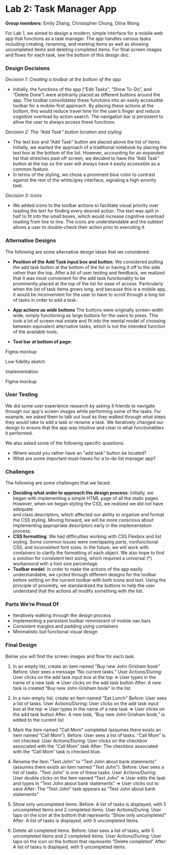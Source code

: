 # Lab 2: Task Manager App
**Group members:** Emily Zhang, Christopher Chung, Olina Wong

For Lab 1, we aimed to design a modern, simple interface for a mobile web app that functions as a task manager.
The app handles various tasks including creating, renaming, and marking items as well as showing uncompleted items and deleting completed items.
For final screen images and flows for each task, see the bottom of this design doc.

### Design Decisions
*Decision 1: Creating a toolbar at the bottom of the app*
- Initially, the functions of the app (“Edit Tasks”, “Show To-Do”, and “Delete Done”) were arbitrarily placed as different buttons around the app. The toolbar consolidates these functions into an easily accessible toolbar for a mobile-first approach. By placing these actions at the bottom, this would reduce travel time for the user’s finger and reduce cognitive overload by action search. The navigation bar is persistent to allow the user to always access these functions.

*Decision 2: The “Add Task” button location and styling*
- The text box and “Add Task” button are placed above the list of items. Initially, we wanted the approach of a traditional notebook by placing the text box at the bottom of the list. However, accounting for an expanded list that stretches past off screen, we decided to have the “Add Task” button at the top so the user will always have it easily accessible as a common feature.
- In terms of the styling, we chose a prominent blue color to contrast against the rest of the white/grey interface, signaling a high-priority task.

*Decision 3: Icons*
- We added icons to the toolbar actions to facilitate visual priority over reading the text for finding every desired action. The text was split in half to fit into the small boxes, which would increase cognitive overload reading from line to line. The icons are understandable and the subtext allows a user to double-check their action prior to executing it.

### Alternative Designs
The following are some alternative design ideas that we considered:
- **Position of the Add Task input box and button:**
  We considered putting the add task button at the bottom of the list or having it off to the side rather than the top. After a bit of user testing and feedback, we realized that it was most convenient for the add task functionality to be prominently placed at the top of the list for ease of access. Particularly when the list of task items grows long, and because this is a mobile app, it would be inconvenient for the user to have to scroll through a long list of tasks in order to add a task.
- **App actions as wide buttons**
  The buttons were originally screen-width wide, simply functioning as large buttons for the users to press. This took a lot of screen real estate and fit into the mental model of choosing between equivalent alternative tasks, which is not the intended function of the available tools.

- **Tool bar at bottom of page:**

Figma mockup

Low fidelity sketch

Implementation

Figma mockup

### User Testing
We did some user experience research by asking 4 friends to navigate through our app's screen images while performing some of the tasks. For example, we asked them to talk out loud as they walked through what steps they would take to add a task or rename a task. We iteratively changed our design to ensure that the app was intuitive and clear in what functionalities it performed.

We also asked some of the following specific questions:
- Where would you rather have an "add task" button be located?
- What are some important must-haves for a to-do list manager app?

### Challenges
The following are some challenges that we faced:
- **Deciding what order to approach the design process**: Initially, we began with implementing a simple HTML page of all the static pages. However, when we began styling the CSS, we realized we did not have adequate <div> and class descriptors, which affected our ability to organize and format the CSS styling. Moving forward, we will be more conscious about implementing appropriate descriptors early in the implementation process.
- **CSS formatting**: We had difficulties working with CSS Flexbox and list styling. Some common issues were overlapping parts, nonfunctional CSS, and inconsistent font sizes. In the future, we will work with <div> containers to clarify the formatting of each object. We also hope to find a solution for consistent text sizing, which required a universal (*) workaround with a font size percentage.
- **Toolbar model**: In order to make the actions of the app easily understandable, we cycled through different designs for the toolbar before settling on the current toolbar with both icons and text. Using the principle of proximity, we standardized the buttons to help the user understand that the actions all modify something with the list.

### Parts We’re Proud Of
- Iteratively walking through the design process
- Implementing a persistent toolbar reminiscent of mobile nav bars
- Consistent margins and padding using containers
- Minimalistic but functional visual design

### Final Design
Below you will find the screen images and flow for each task.

1. In an empty list, create an item named "Buy new John Grisham book"
   Before: User sees a message “No current tasks.”
   User Actions/During: User clicks on the add task input box at the top => User types in the name of a new task => User clicks on the add task button
   After: A new task is created “Buy new John Grisham book” in the list

2. In a non-empty list, create an item named "Eat Lunch"
   Before: User sees a list of tasks.
   User Actions/During: User clicks on the add task input box at the top => User types in the name of a new task => User clicks on the add task button
   After: A new task, “Buy new John Grisham book,” is added to the current list

3. Mark the item named "Call Mom" completed (assumes there exists an item named "Call Mom").
   Before: User sees a list of tasks. “Call Mom” is not checked.
   User Actions/During: User clicks on the checkbox associated with the “Call Mom” task
   After: The checkbox associated with the “Call Mom” task is checked blue.

4. Rename the item "Text John" to "Text John about bank statements" (assumes there exists an item named "Text John").
   Before: User sees a list of tasks. “Text John” is one of these tasks.
   User Actions/During: User double clicks on the item named “Text John” => User edits the task and types in “Text John about bank statements” => User clicks out to save
   After: The “Text John” task appears as “Text John about bank statements”

5. Show only uncompleted items.
   Before: A list of tasks is displayed, with 5 uncompleted items and 2 completed items.
   User Actions/During: User taps on the icon at the bottom that represents “Show only uncompleted”
   After: A list of tasks is displayed, with 5 uncompleted items.

6. Delete all completed items.
   Before: User sees a list of tasks, with 5 uncompleted items and 2 completed items.
   User Actions/During: User taps on the icon on the bottom that represents “Delete completed”
   After: A list of tasks is displayed, with 5 uncompleted items.


